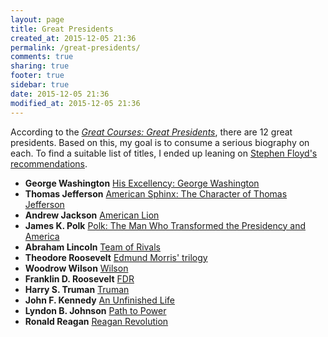 ```yaml
---
layout: page
title: Great Presidents
created_at: 2015-12-05 21:36
permalink: /great-presidents/
comments: true
sharing: true
footer: true
sidebar: true
date: 2015-12-05 21:36
modified_at: 2015-12-05 21:36
---
```


According to the *[Great Courses: Great Presidents](http://www.thegreatcourses.com/courses/great-presidents.html)*, there are 12 great presidents. Based on this, my goal is to consume a serious biography on each. To find a suitable list of titles, I ended up leaning on [Stephen Floyd's recommendations](https://bestpresidentialbios.com/).

* **George Washington** [His Excellency: George Washington](http://amzn.to/2icutuj)
* **Thomas Jefferson** [American Sphinx: The Character of Thomas Jefferson](http://amzn.to/2icYlXm)
* **Andrew Jackson** [American Lion](http://amzn.to/2iaSFxc)
* **James K. Polk** [Polk: The Man Who Transformed the Presidency and America](http://amzn.to/2npC2TY)
* **Abraham Lincoln** [Team of Rivals](http://amzn.to/2jGvrzb) <i class='fa fa-check-circle-o green'></i>
* **Theodore Roosevelt** [Edmund Morris' trilogy](http://amzn.to/2jHsAWG) <i class='fa fa-check-circle-o green'></i><i class='fa fa-check-circle-o green'></i>
* **Woodrow Wilson** [Wilson](http://amzn.to/2jHpYYU)
* **Franklin D. Roosevelt** [FDR](http://amzn.to/2ntPJRV)
* **Harry S. Truman** [Truman](http://amzn.to/2jIsgqD)
* **John F. Kennedy** [An Unfinished Life](http://amzn.to/2ibxYkz)
* **Lyndon B. Johnson** [Path to Power](#) <i class='fa fa-check-circle-o green'></i>
* **Ronald Reagan** [Reagan Revolution](#) <i class='fa fa-check-circle-o green'></i>
